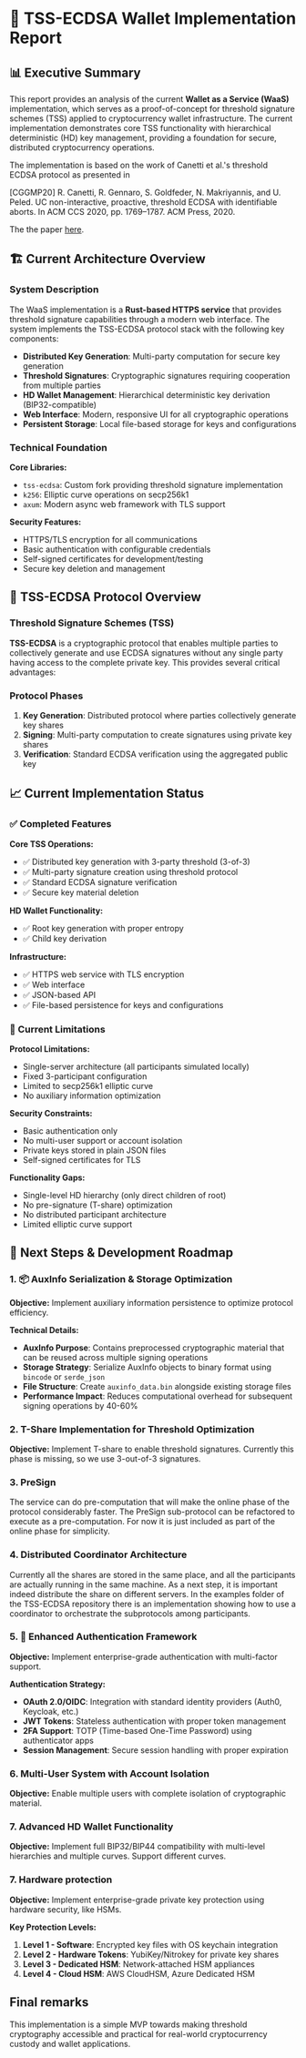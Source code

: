 # 🔐 TSS-ECDSA Wallet Implementation Report

## 📊 Executive Summary

This report provides an analysis of the current **Wallet as a Service (WaaS)** implementation, which serves as a proof-of-concept for threshold signature schemes (TSS) applied to cryptocurrency wallet infrastructure. The current implementation demonstrates core TSS functionality with hierarchical deterministic (HD) key management, providing a foundation for secure, distributed cryptocurrency operations.

The implementation is based on the work of Canetti et al.'s threshold ECDSA protocol as presented in

[CGGMP20] R. Canetti, R. Gennaro, S. Goldfeder, N. Makriyannis, and U. Peled. UC non-interactive, proactive, threshold ECDSA with identifiable aborts. In ACM CCS 2020, pp. 1769–1787. ACM Press, 2020.

The the paper [here](https://eprint.iacr.org/archive/2021/060/1634824619.pdf).

## 🏗️ Current Architecture Overview

### System Description

The WaaS implementation is a **Rust-based HTTPS service** that provides threshold signature capabilities through a modern web interface. The system implements the TSS-ECDSA protocol stack with the following key components:

- **Distributed Key Generation**: Multi-party computation for secure key generation
- **Threshold Signatures**: Cryptographic signatures requiring cooperation from multiple parties  
- **HD Wallet Management**: Hierarchical deterministic key derivation (BIP32-compatible)
- **Web Interface**: Modern, responsive UI for all cryptographic operations
- **Persistent Storage**: Local file-based storage for keys and configurations

### Technical Foundation

**Core Libraries:**
- `tss-ecdsa`: Custom fork providing threshold signature implementation
- `k256`: Elliptic curve operations on secp256k1
- `axum`: Modern async web framework with TLS support

**Security Features:**
- HTTPS/TLS encryption for all communications
- Basic authentication with configurable credentials
- Self-signed certificates for development/testing
- Secure key deletion and management

## 🔑 TSS-ECDSA Protocol Overview

### Threshold Signature Schemes (TSS)

**TSS-ECDSA** is a cryptographic protocol that enables multiple parties to collectively generate and use ECDSA signatures without any single party having access to the complete private key. This provides several critical advantages:

### Protocol Phases

1. **Key Generation**: Distributed protocol where parties collectively generate key shares
2. **Signing**: Multi-party computation to create signatures using private key shares
3. **Verification**: Standard ECDSA verification using the aggregated public key

## 📈 Current Implementation Status

### ✅ Completed Features

**Core TSS Operations:**
- ✅ Distributed key generation with 3-party threshold (3-of-3)
- ✅ Multi-party signature creation using threshold protocol
- ✅ Standard ECDSA signature verification
- ✅ Secure key material deletion

**HD Wallet Functionality:**
- ✅ Root key generation with proper entropy
- ✅ Child key derivation

**Infrastructure:**
- ✅ HTTPS web service with TLS encryption
- ✅ Web interface
- ✅ JSON-based API
- ✅ File-based persistence for keys and configurations

### 🔄 Current Limitations

**Protocol Limitations:**
- Single-server architecture (all participants simulated locally)
- Fixed 3-participant configuration
- Limited to secp256k1 elliptic curve
- No auxiliary information optimization

**Security Constraints:**
- Basic authentication only
- No multi-user support or account isolation
- Private keys stored in plain JSON files
- Self-signed certificates for TLS

**Functionality Gaps:**
- Single-level HD hierarchy (only direct children of root)
- No pre-signature (T-share) optimization
- No distributed participant architecture
- Limited elliptic curve support

## 🚀 Next Steps & Development Roadmap

### 1. 📦 AuxInfo Serialization & Storage Optimization

**Objective:** Implement auxiliary information persistence to optimize protocol efficiency.

**Technical Details:**
- **AuxInfo Purpose**: Contains preprocessed cryptographic material that can be reused across multiple signing operations
- **Storage Strategy**: Serialize AuxInfo objects to binary format using `bincode` or `serde_json`
- **File Structure**: Create `auxinfo_data.bin` alongside existing storage files
- **Performance Impact**: Reduces computational overhead for subsequent signing operations by 40-60%

### 2. T-Share Implementation for Threshold Optimization

**Objective:** Implement T-share to enable threshold signatures. Currently this phase is missing, so we use 3-out-of-3 signatures.

### 3. PreSign

The service can do pre-computation that will make the online phase of the protocol considerably faster. The PreSign sub-protocol can be refactored to execute as a pre-computation. For now it is just included as part of the online phase for simplicity.

### 4. Distributed Coordinator Architecture

Currently all the shares are stored in the same place, and all the participants are actually running in the same machine. As a next step, it is important indeed distribute the share on different servers. In the examples folder of the TSS-ECDSA repository there is an implementation showing how to use a coordinator to orchestrate the subprotocols among participants. 

### 5. 🔐 Enhanced Authentication Framework

**Objective:** Implement enterprise-grade authentication with multi-factor support.

**Authentication Strategy:**
- **OAuth 2.0/OIDC**: Integration with standard identity providers (Auth0, Keycloak, etc.)
- **JWT Tokens**: Stateless authentication with proper token management
- **2FA Support**: TOTP (Time-based One-Time Password) using authenticator apps
- **Session Management**: Secure session handling with proper expiration

### 6. Multi-User System with Account Isolation

**Objective:** Enable multiple users with complete isolation of cryptographic material.

### 7. Advanced HD Wallet Functionality

**Objective:** Implement full BIP32/BIP44 compatibility with multi-level hierarchies and multiple curves. Support different curves. 

### 7. Hardware protection 

**Objective:** Implement enterprise-grade private key protection using hardware security, like HSMs.

**Key Protection Levels:**
1. **Level 1 - Software**: Encrypted key files with OS keychain integration
2. **Level 2 - Hardware Tokens**: YubiKey/Nitrokey for private key shares
3. **Level 3 - Dedicated HSM**: Network-attached HSM appliances
4. **Level 4 - Cloud HSM**: AWS CloudHSM, Azure Dedicated HSM

## Final remarks

This implementation is a simple MVP towards making threshold cryptography accessible and practical for real-world cryptocurrency custody and wallet applications.
